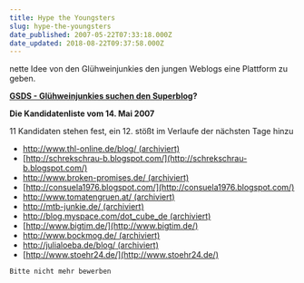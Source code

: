 ```yaml
---
title: Hype the Youngsters
slug: hype-the-youngsters
date_published: 2007-05-22T07:33:18.000Z
date_updated: 2018-08-22T09:37:58.000Z
---
```


nette Idee von den Glühweinjunkies den jungen Weblogs eine Plattform zu geben.

**[GSDS - Glühweinjunkies suchen den Superblog](http://gluehwein.junkies.ws/2007/05/10/gsds-gluhweinjunkies-suchen-den-superblog/)?**

**Die Kandidatenliste vom 14. Mai 2007**

11 Kandidaten stehen fest, ein 12. stößt im Verlaufe der nächsten Tage hinzu

- [http://www.thl-online.de/blog/ (archiviert)](http://web.archive.org/web/20070531033145/http://www.thl-online.de:80/blog/?)
- [http://schrekschrau-b.blogspot.com/](http://schrekschrau-b.blogspot.com/)
- [http://www.broken-promises.de/ (archiviert)](http://web.archive.org/web/20070910093411/http://www.broken-promises.de:80/)
- [http://consuela1976.blogspot.com/](http://consuela1976.blogspot.com/)
- [http://www.tomatengruen.at/ (archiviert)](http://web.archive.org/web/20071015042335/http://www.tomatengruen.at:80/)
- [http://mtb-junkie.de/ (archiviert)](http://web.archive.org/web/20070528112154/http://mtb-junkie.de:80/)
- [http://blog.myspace.com/dot_cube_de (archiviert)](http://web.archive.org/web/20080906220737/http://blog.myspace.com/dot_cube_de)
- [http://www.bigtim.de/](http://www.bigtim.de/)
- [http://www.bockmog.de/ (archiviert)](http://web.archive.org/web/20070512193924/http://www.bockmog.de:80/)
- [http://julialoeba.de/blog/ (archiviert)](http://web.archive.org/web/20061108015533/http://julialoeba.de:80/blog/?)
- [http://www.stoehr24.de/](http://www.stoehr24.de/)

`Bitte nicht mehr bewerben`

